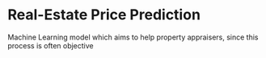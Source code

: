 # Real-Estate Price Prediction
Machine Learning model which aims to help property appraisers, since this process is often objective
